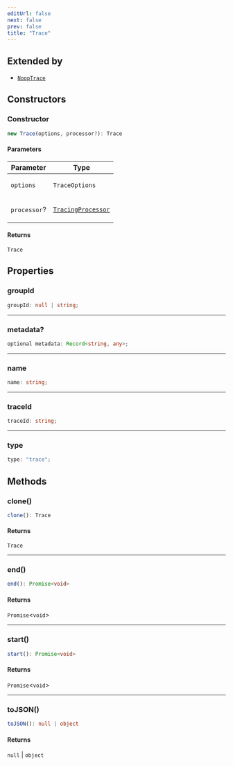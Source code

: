 ```yaml
---
editUrl: false
next: false
prev: false
title: "Trace"
---
```


## Extended by

- [`NoopTrace`](/openai-agents-js/openai/agents/classes/nooptrace/)

## Constructors

### Constructor

```ts
new Trace(options, processor?): Trace
```

#### Parameters

<table>
<thead>
<tr>
<th>Parameter</th>
<th>Type</th>
</tr>
</thead>
<tbody>
<tr>
<td>

`options`

</td>
<td>

`TraceOptions`

</td>
</tr>
<tr>
<td>

`processor`?

</td>
<td>

[`TracingProcessor`](/openai-agents-js/openai/agents/interfaces/tracingprocessor/)

</td>
</tr>
</tbody>
</table>

#### Returns

`Trace`

## Properties

### groupId

```ts
groupId: null | string;
```

***

### metadata?

```ts
optional metadata: Record<string, any>;
```

***

### name

```ts
name: string;
```

***

### traceId

```ts
traceId: string;
```

***

### type

```ts
type: "trace";
```

## Methods

### clone()

```ts
clone(): Trace
```

#### Returns

`Trace`

***

### end()

```ts
end(): Promise<void>
```

#### Returns

`Promise`\<`void`\>

***

### start()

```ts
start(): Promise<void>
```

#### Returns

`Promise`\<`void`\>

***

### toJSON()

```ts
toJSON(): null | object
```

#### Returns

`null` \| `object`
